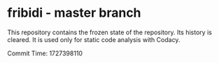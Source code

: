 # fribidi - master branch

This repository contains the frozen state of the repository.
Its history is cleared. It is used only for static code
analysis with Codacy.

Commit Time: 1727398110